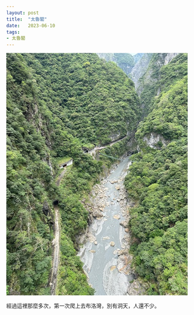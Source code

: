 ```yaml
---
layout: post
title:  "太魯閣"
date:   2023-06-10
tags:
- 太魯閣
---
```

![太魯閣](/media/2023-06-10-太魯閣.jpeg)

經過這裡那麼多次，第一次爬上去布洛灣，別有洞天，人還不少。